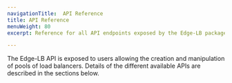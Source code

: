 ```yaml
---
navigationTitle:  API Reference
title: API Reference
menuWeight: 80
excerpt: Reference for all API endpoints exposed by the Edge-LB package

---
```


The Edge-LB API is exposed to users allowing the creation and manipulation of pools of load balancers. Details of the different available APIs are described in the sections below.

